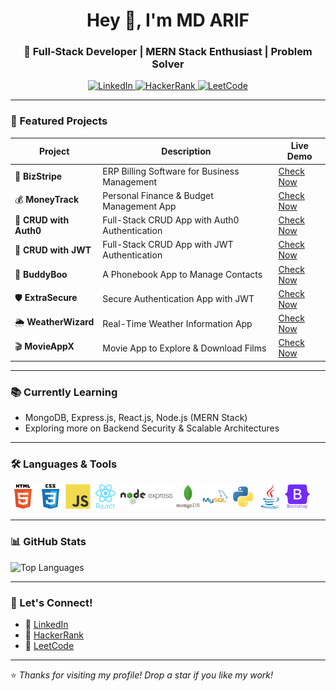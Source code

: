 <h1 align="center">Hey 👋, I'm MD ARIF</h1>
<h3 align="center">🚀 Full-Stack Developer | MERN Stack Enthusiast | Problem Solver</h3>

<p align="center">
  <a href="https://linkedin.com/in/mdarif1522003" target="_blank">
    <img alt="LinkedIn" src="https://img.shields.io/badge/LinkedIn-blue?logo=linkedin&style=for-the-badge" />
  </a>
  <a href="https://www.hackerrank.com/codewitharif" target="_blank">
    <img alt="HackerRank" src="https://img.shields.io/badge/HackerRank-2EC866?logo=hackerrank&style=for-the-badge" />
  </a>
  <a href="https://www.leetcode.com/codewitharif" target="_blank">
    <img alt="LeetCode" src="https://img.shields.io/badge/LeetCode-F89F1B?logo=leetcode&style=for-the-badge" />
  </a>
</p>

---

### 🌟 Featured Projects

| Project | Description | Live Demo |
|--------|-------------|-----------|
| 💼 **BizStripe** | ERP Billing Software for Business Management | [Check Now](https://bizstripe.vercel.app/) |
| 💰 **MoneyTrack** | Personal Finance & Budget Management App | [Check Now](https://expensetrackerappclient.vercel.app/) |
| 🔐 **CRUD with Auth0** | Full-Stack CRUD App with Auth0 Authentication | [Check Now](https://crudwithauth0client.vercel.app/) |
| 🔐 **CRUD with JWT** | Full-Stack CRUD App with JWT Authentication | [Check Now](https://crudwithauthenticationclient.vercel.app/) |
| 📒 **BuddyBoo** | A Phonebook App to Manage Contacts | [Check Now](https://buddy-book.vercel.app/) |
| 🛡️ **ExtraSecure** | Secure Authentication App with JWT | [Check Now](https://authappz.vercel.app/) |
| 🌦️ **WeatherWizard** | Real-Time Weather Information App | [Check Now](https://weatherwizardz.netlify.app/) |
| 🎬 **MovieAppX** | Movie App to Explore & Download Films | [Check Now](https://movieappx.vercel.app/) |

---

### 📚 Currently Learning

- MongoDB, Express.js, React.js, Node.js (MERN Stack)
- Exploring more on Backend Security & Scalable Architectures

---

### 🛠️ Languages & Tools

<p align="left">
  <img src="https://raw.githubusercontent.com/devicons/devicon/master/icons/html5/html5-original-wordmark.svg" width="40" height="40" alt="HTML" />
  <img src="https://raw.githubusercontent.com/devicons/devicon/master/icons/css3/css3-original-wordmark.svg" width="40" height="40" alt="CSS" />
  <img src="https://raw.githubusercontent.com/devicons/devicon/master/icons/javascript/javascript-original.svg" width="40" height="40" alt="JavaScript" />
  <img src="https://raw.githubusercontent.com/devicons/devicon/master/icons/react/react-original-wordmark.svg" width="40" height="40" alt="React" />
  <img src="https://raw.githubusercontent.com/devicons/devicon/master/icons/nodejs/nodejs-original-wordmark.svg" width="40" height="40" alt="Node.js" />
  <img src="https://raw.githubusercontent.com/devicons/devicon/master/icons/express/express-original-wordmark.svg" width="40" height="40" alt="Express.js" />
  <img src="https://raw.githubusercontent.com/devicons/devicon/master/icons/mongodb/mongodb-original-wordmark.svg" width="40" height="40" alt="MongoDB" />
  <img src="https://raw.githubusercontent.com/devicons/devicon/master/icons/mysql/mysql-original-wordmark.svg" width="40" height="40" alt="MySQL" />
  <img src="https://raw.githubusercontent.com/devicons/devicon/master/icons/python/python-original.svg" width="40" height="40" alt="Python" />
  <img src="https://raw.githubusercontent.com/devicons/devicon/master/icons/java/java-original.svg" width="40" height="40" alt="Java" />
  <img src="https://raw.githubusercontent.com/devicons/devicon/master/icons/bootstrap/bootstrap-plain-wordmark.svg" width="40" height="40" alt="Bootstrap" />
</p>

---

### 📊 GitHub Stats

<p align="left">
  <img src="https://github-readme-stats.vercel.app/api/top-langs?username=codewitharif&show_icons=true&locale=en&layout=compact" alt="Top Languages" />
</p>

---

### 🤝 Let's Connect!

- 💼 [LinkedIn](https://linkedin.com/in/mdarif1522003)
- 🧠 [HackerRank](https://www.hackerrank.com/codewitharif)
- 🧩 [LeetCode](https://www.leetcode.com/codewitharif)

---

⭐️ *Thanks for visiting my profile! Drop a star if you like my work!*
